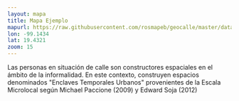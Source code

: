 ```yaml
---
layout: mapa
title: Mapa Ejemplo
mapurl: https://raw.githubusercontent.com/rosmapeb/geocalle/master/data/CHCM600_SCINCE2010Pob_UTM.json
lon: -99.1434
lat: 19.4321
zoom: 15
---
```


Las personas en situación de calle son constructores espaciales en el ámbito de la informalidad. En este contexto, construyen espacios denominados "Enclaves Temporales Urbanos" provenientes de la Escala Microlocal según Michael Paccione (2009) y Edward Soja (2012)
